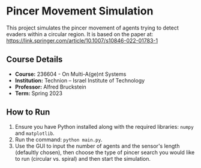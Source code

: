 # Pincer Movement Simulation

This project simulates the pincer movement of agents trying to detect evaders within a circular region. It is based on the paper at: https://link.springer.com/article/10.1007/s10846-022-01783-1

## Course Details
- **Course:** 236604 - On Multi-A(ge)nt Systems
- **Institution:** Technion – Israel Institute of Technology
- **Professor:** Alfred Bruckstein
- **Term:** Spring 2023

## How to Run

1. Ensure you have Python installed along with the required libraries: `numpy` and `matplotlib`.
2. Run the command: `python main.py`.
3. Use the GUI to input the number of agents and the sensor's length (defaultly chosen), then choose the type of pincer search you would like to run (circular vs. spiral) and then start the simulation.
